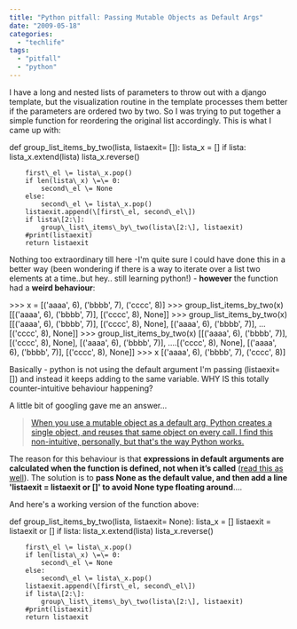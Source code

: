 ```yaml
---
title: "Python pitfall: Passing Mutable Objects as Default Args"
date: "2009-05-18"
categories: 
  - "techlife"
tags: 
  - "pitfall"
  - "python"
---
```


I have a long and nested lists of parameters to throw out with a django template, but the visualization routine in the template processes them better if the parameters are ordered two by two. So I was trying to put together a simple function for reordering the original list accordingly. This is what I came up with:

def group\_list\_items\_by\_two(lista, listaexit\= \[\]):
    lista\_x \= \[\]
    if lista:
        lista\_x.extend(lista)
        lista\_x.reverse()

        first\_el \= lista\_x.pop()
        if len(lista\_x) \=\= 0:
            second\_el \= None
        else:
            second\_el \= lista\_x.pop()
        listaexit.append(\[first\_el, second\_el\])
        if lista\[2:\]:
            group\_list\_items\_by\_two(lista\[2:\], listaexit)
        #print(listaexit)
        return listaexit

Nothing too extraordinary till here -I'm quite sure I could have done this in a better way (been wondering if there is a way to iterate over a list two elements at a time..but hey.. still learning python!) - **however** the function had a **weird behaviour**:

\>\>\> x \= \[('aaaa', 6), ('bbbb', 7), ('cccc', 8)\]
\>\>\> group\_list\_items\_by\_two(x)
\[\[('aaaa', 6), ('bbbb', 7)\], \[('cccc', 8), None\]\]
\>\>\> group\_list\_items\_by\_two(x)
\[\[('aaaa', 6), ('bbbb', 7)\], \[('cccc', 8), None\], \[('aaaa', 6), ('bbbb', 7)\],
 ... \[('cccc', 8), None\]\]
\>\>\> group\_list\_items\_by\_two(x)
\[\[('aaaa', 6), ('bbbb', 7)\], \[('cccc', 8), None\], \[('aaaa', 6), ('bbbb', 7)\],
....\[('cccc', 8), None\], \[('aaaa', 6), ('bbbb', 7)\], \[('cccc', 8), None\]\]
\>\>\> x
\[('aaaa', 6), ('bbbb', 7), ('cccc', 8)\]

Basically - python is not using the default argument I'm passing (listaexit= \[\]) and instead it keeps adding to the same variable. WHY IS this totally counter-intuitive behaviour happening?

A little bit of googling gave me an answer...

> [When you use a mutable object as a default arg, Python creates a single object, and reuses that same object on every call. I find this non-intuitive, personally, but that's the way Python works.](http://boodebr.org/main/python/tourist/mutable-obj-as-default-arg)

The reason for this behaviour is that **expressions in default arguments are calculated when the function is defined, not when it’s called** ([read this as well](http://www.deadlybloodyserious.com/2008/05/default-argument-blunders/)). The solution is to **pass None as the default value, and then add a line 'listaexit = listaexit or \[\]' to avoid None type floating around**....

And here's a working version of the function above:

def group\_list\_items\_by\_two(lista, listaexit\= None):
    lista\_x \= \[\]
    listaexit \= listaexit or \[\]
    if lista:
        lista\_x.extend(lista)
        lista\_x.reverse()

        first\_el \= lista\_x.pop()
        if len(lista\_x) \=\= 0:
            second\_el \= None
        else:
            second\_el \= lista\_x.pop()
        listaexit.append(\[first\_el, second\_el\])
        if lista\[2:\]:
            group\_list\_items\_by\_two(lista\[2:\], listaexit)
        #print(listaexit)
        return listaexit
